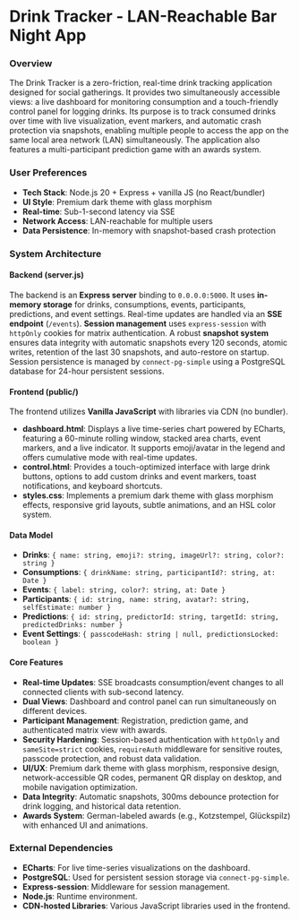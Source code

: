 # Drink Tracker - LAN-Reachable Bar Night App

### Overview
The Drink Tracker is a zero-friction, real-time drink tracking application designed for social gatherings. It provides two simultaneously accessible views: a live dashboard for monitoring consumption and a touch-friendly control panel for logging drinks. Its purpose is to track consumed drinks over time with live visualization, event markers, and automatic crash protection via snapshots, enabling multiple people to access the app on the same local area network (LAN) simultaneously. The application also features a multi-participant prediction game with an awards system.

### User Preferences
- **Tech Stack**: Node.js 20 + Express + vanilla JS (no React/bundler)
- **UI Style**: Premium dark theme with glass morphism
- **Real-time**: Sub-1-second latency via SSE
- **Network Access**: LAN-reachable for multiple users
- **Data Persistence**: In-memory with snapshot-based crash protection

### System Architecture

#### Backend (server.js)
The backend is an **Express server** binding to `0.0.0.0:5000`. It uses **in-memory storage** for drinks, consumptions, events, participants, predictions, and event settings. Real-time updates are handled via an **SSE endpoint** (`/events`). **Session management** uses `express-session` with `httpOnly` cookies for matrix authentication. A robust **snapshot system** ensures data integrity with automatic snapshots every 120 seconds, atomic writes, retention of the last 30 snapshots, and auto-restore on startup. Session persistence is managed by `connect-pg-simple` using a PostgreSQL database for 24-hour persistent sessions.

#### Frontend (public/)
The frontend utilizes **Vanilla JavaScript** with libraries via CDN (no bundler).
- **dashboard.html**: Displays a live time-series chart powered by ECharts, featuring a 60-minute rolling window, stacked area charts, event markers, and a live indicator. It supports emoji/avatar in the legend and offers cumulative mode with real-time updates.
- **control.html**: Provides a touch-optimized interface with large drink buttons, options to add custom drinks and event markers, toast notifications, and keyboard shortcuts.
- **styles.css**: Implements a premium dark theme with glass morphism effects, responsive grid layouts, subtle animations, and an HSL color system.

#### Data Model
- **Drinks**: `{ name: string, emoji?: string, imageUrl?: string, color?: string }`
- **Consumptions**: `{ drinkName: string, participantId?: string, at: Date }`
- **Events**: `{ label: string, color?: string, at: Date }`
- **Participants**: `{ id: string, name: string, avatar?: string, selfEstimate: number }`
- **Predictions**: `{ id: string, predictorId: string, targetId: string, predictedDrinks: number }`
- **Event Settings**: `{ passcodeHash: string | null, predictionsLocked: boolean }`

#### Core Features
- **Real-time Updates**: SSE broadcasts consumption/event changes to all connected clients with sub-second latency.
- **Dual Views**: Dashboard and control panel can run simultaneously on different devices.
- **Participant Management**: Registration, prediction game, and authenticated matrix view with awards.
- **Security Hardening**: Session-based authentication with `httpOnly` and `sameSite=strict` cookies, `requireAuth` middleware for sensitive routes, passcode protection, and robust data validation.
- **UI/UX**: Premium dark theme with glass morphism, responsive design, network-accessible QR codes, permanent QR display on desktop, and mobile navigation optimization.
- **Data Integrity**: Automatic snapshots, 300ms debounce protection for drink logging, and historical data retention.
- **Awards System**: German-labeled awards (e.g., Kotzstempel, Glückspilz) with enhanced UI and animations.

### External Dependencies
- **ECharts**: For live time-series visualizations on the dashboard.
- **PostgreSQL**: Used for persistent session storage via `connect-pg-simple`.
- **Express-session**: Middleware for session management.
- **Node.js**: Runtime environment.
- **CDN-hosted Libraries**: Various JavaScript libraries used in the frontend.